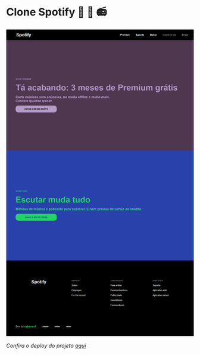 # Clone Spotify :musical_note: :musical_score: :radio:
![](https://raw.githubusercontent.com/cabarros3/clone-spotify/master/midia/projeto/FireShot%20Capture%20070%20-%20Escutar%20munda%20tudo%20-%20Spotify%20-%20clone-sp0tify.netlify.app.png)

*Confira o deploy do projeto [aqui](https://clone-sp0tify.netlify.app/)*



